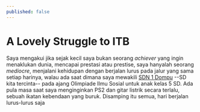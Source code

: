```yaml
---
published: false
---
```

<div class="bg-scroll" style="background-image: url('{{ "https://www2016.itb.ac.id/gallery/files/12/20091222/1261474000.jpg" | absolute_url }}')"></div>

# A Lovely Struggle to ITB
Saya mengakui jika sejak kecil saya bukan seorang _achiever_ yang ingin menaklukan dunia, mencapai prestasi atau prestise, saya hanyalah seorang _mediocre_, menjalani kehidupan dengan berjalan lurus pada jalur yang sama setiap harinya, walau ada saat dimana saya mewakili [SDN 1 Dompu](http://sdn1dompu.mysch.id) --SD kita tercinta-- pada ajang Olimpiade Ilmu Sosial untuk anak kelas 5 SD. Ada pula masa saat saya menginginkan PS2 dan gitar listrik secara terlalu, sebuah ikatan kebendaan yang buruk. Disamping itu semua, hari berjalan lurus-lurus saja